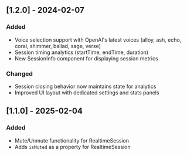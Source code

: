 ## [1.2.0] - 2024-02-07

### Added

- Voice selection support with OpenAI's latest voices (alloy, ash, echo, coral, shimmer, ballad, sage, verse)
- Session timing analytics (startTime, endTime, duration)
- New SessionInfo component for displaying session metrics

### Changed

- Session closing behavior now maintains state for analytics
- Improved UI layout with dedicated settings and stats panels

## [1.1.0] - 2025-02-04

### Added

- Mute/Unmute functionality for RealtimeSession
- Adds `isMuted` as a property for RealtimeSession
